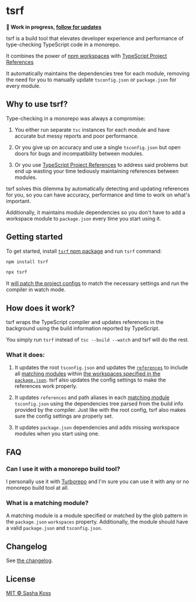 # tsrf

**🚧 Work in progress, [follow for updates](https://twitter.com/kossnocorp)**

tsrf is a build tool that elevates developer experience and performance of type-checking TypeScript code in a monorepo.

It combines the power of [npm workspaces](https://docs.npmjs.com/cli/using-npm/workspaces) with [TypeScript Project References](https://www.typescriptlang.org/docs/handbook/project-references.html)

It automatically maintains the dependencies tree for each module, removing the need for you to manually update `tsconfig.json` or `package.json` for every module.

## Why to use tsrf?

Type-checking in a monorepo was always a compromise:

1. You either run separate `tsc` instances for each module and have accurate but messy reports and poor performance.

2. Or you give up on accuracy and use a single `tsconfig.json` but open doors for bugs and incompatibility between modules.

3. Or you use [TypeScript Project References](https://www.typescriptlang.org/docs/handbook/project-references.html) to address said problems but end up wasting your time tediously maintaining references between modules.

tsrf solves this dilemma by automatically detecting and updating references for you, so you can have accuracy, performance and time to work on what's important.

Additionally, it maintains module dependencies so you don't have to add a workspace module to `package.json` every time you start using it.

## Getting started

To get started, install [`tsrf` npm package](https://www.npmjs.com/package/tsrf) and run `tsrf` command:

```bash
npm install tsrf

npx tsrf
```

It [will patch the project configs](#what-it-does) to match the necessary settings and run the compiler in watch mode.

## How does it work?

tsrf wraps the TypeScript compiler and updates references in the background using the build information reported by TypeScript.

You simply run `tsrf` instead of `tsc --build --watch` and tsrf will do the rest.

### What it does:

1. It updates the root `tsconfig.json` and updates the [`references`](https://www.typescriptlang.org/tsconfig#references) to include all [matching modules](#what-is-a-matching-module) within [the workspaces specified in the `package.json`](https://docs.npmjs.com/cli/using-npm/workspaces). tsrf also updates the config settings to make the references work properly.

2. It updates `references` and path aliases in each [matching module](#what-is-a-matching-module) `tsconfig.json` using the dependencies tree parsed from the build info provided by the compiler. Just like with the root config, tsrf also makes sure the config settings are properly set.

3. It updates `package.json` dependencies and adds missing workspace modules when you start using one.

## FAQ

### Can I use it with a monorepo build tool?

I personally use it with [Turborepo](https://turbo.build/repo) and I'm sure you can use it with any or no monorepo build tool at all.

### What is a matching module?

A matching module is a module specified or matched by the glob pattern in the `package.json` `workspaces` property. Additionally, the module should have a valid `package.json` and `tsconfig.json`.

## Changelog

See [the changelog](./CHANGELOG.md).

## License

[MIT © Sasha Koss](./LICENSE.md)
